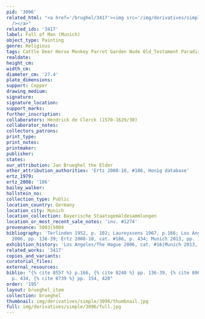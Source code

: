 ```yaml
---
pid: '3096'
related_html: "<a href='/brughel/3417'><img src='/img/derivatives/simple/3417/thumbnail.jpg'
  /></a>"
related_ids: '3417'
label: Fall of Man (Munich)
object_type: Painting
genre: Religious
tags: Cattle Deer Horse Monkey Parrot Garden Nude Old_Testament Paradise Fruit
realdate: 
height_cm: 
width_cm: 
diameter_cm: '27.4'
plate_dimensions: 
support: Copper
drawing_medium: 
signature: 
signature_location: 
support_marks: 
further_inscription: 
collaborators: Hendrick de Clerck (1570-1629/30)
collaborator_notes: 
collectors_patrons: 
print_type: 
print_notes: 
printmaker: 
publisher: 
states: 
our_attribution: Jan Brueghel the Elder
other_attribution_authorities: 'Ertz 2008-10, #186, Honig database'
ertz_1979: 
ertz_2008: '186'
bailey_walker: 
hollstein_no: 
collection_type: Public
location_country: Germany
location_city: Munich
location_collection: Bayerische Staatsgemäldesammlungen
location_or_most_recent_sale_notes: 'inv. #1274'
provenance: 5003|5004
bibliography: 'Terlinden 1952, p. 102; Laureyssens 1967, p.166; Los Angeles/Hague
  2006, pp. 136-39; Ertz 2008-10, cat. #186, p. 434; Munich 2013, pp. 154, 420'
exhibition_history: 'Los Angeles/The Hague 2006, cat. #16|Munich 2013, cat. #10'
related_works: '3417'
copies_and_variants: 
curatorial_files: 
external_resources: 
biblio: "{% cite 8557 %} p.166, {% cite 8240 %} pp. 136-39, {% cite 8900 %} cat. #186,
  p. 434, {% cite 8739 %} pp. 154, 420"
order: '195'
layout: brueghel_item
collection: brueghel
thumbnail: img/derivatives/simple/3096/thumbnail.jpg
full: img/derivatives/simple/3096/full.jpg
---
```

